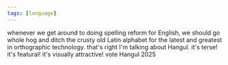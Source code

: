 ```yaml
---
tags: [language]
---
```


whenever we get around to doing spelling reform for English, we should go whole hog and ditch the crusty old Latin alphabet for the latest and greatest in orthographic technology. that's right I'm talking about Hangul. it's terse! it's featural! it's visually attractive! vote Hangul 2025
